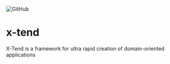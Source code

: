 ![GitHub](https://img.shields.io/github/license/sensoftpro/x-tend)

# x-tend
X-Tend is a framework for ultra rapid creation of domain-oriented applications
